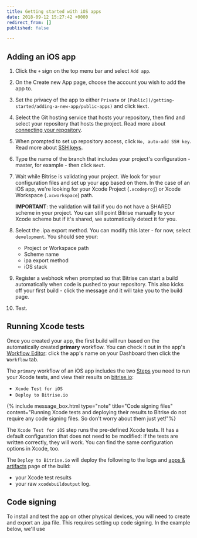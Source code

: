 ```yaml
---
title: Getting started with iOS apps
date: 2018-09-12 15:27:42 +0000
redirect_from: []
published: false

---
```

## Adding an iOS app

 1. Click the `+` sign on the top menu bar and select `Add app`.
 
 2. On the Create new App page, choose the account you wish to add the app to.
 
 3. Set the privacy of the app to either `Private` or `[Public](/getting-started/adding-a-new-app/public-apps)` and click `Next`.
 
 4. Select the Git hosting service that hosts your repository, then find and select your repository that hosts the project. Read more about [connecting your repository](/getting-started/adding-a-new-app/connecting-your-repository).
 
 5. When prompted to set up repository access, click `No, auto-add SSH key`. Read more about [SSH keys](/getting-started/adding-a-new-app/setting-up-ssh-keys/).
 
 6. Type the name of the branch that includes your project's configuration - master, for example - then click `Next`.
 
 7. Wait while Bitrise is validating your project. We look for your configuration files and set up your app based on them. In the case of an iOS app, we're looking for your Xcode Project (`.xcodeproj`) or Xcode Workspace (`.xcworkspace`) path.

    **IMPORTANT**: the validation will fail if you do not have a SHARED scheme in your project. You can still point Bitrise manually to your Xcode scheme but if it's shared, we automatically detect it for you.
    
 8. Select the .ipa export method. You can modify this later - for now, select `development`. You should see your:
 
    * Project or Workspace path
    * Scheme name
    * ipa export method
    * iOS stack
    
 9. Register a webhook when prompted so that Bitrise can start a build automatically when code is pushed to your repository. This also kicks off your first build - click the message and it will take you to the build page.
 
10. Test.

## Running Xcode tests

Once you created your app, the first build will run based on the automatically created **primary** workflow. You can check it out in the app's [Workflow Editor](/getting-started/getting-started-workflows): click the app's name on your Dashboard then click the `Workflow` tab.

The `primary` workflow of an iOS app includes the two [Steps](/getting-started/getting-started-steps) you need to run your Xcode tests, and view their results on [bitrise.io](https://bitrise.io):

* `Xcode Test for iOS`
* `Deploy to Bitrise.io`

{% include message_box.html type="note" title="Code signing files" content="Running Xcode tests and deploying their results to Bitrise do not require any code signing files. So don't worry about them just yet!"%}

The `Xcode Test for iOS` step runs the pre-defined Xcode tests. It has a default configuration that does not need to be modified: if the tests are written correctly, they will work. You can find the same configuration options in Xcode, too.

The `Deploy to Bitrise.io` will deploy the following to the logs and [apps & artifacts](/builds/build-artifacts-online/) page of the build:

* your Xcode test results
* your raw `xcodebuildoutput` log. 

## Code signing 

To install and test the app on other physical devices, you will need to create and export an .ipa file. This requires setting up code signing. In the example below, we'll use 

